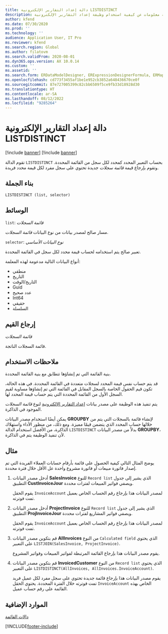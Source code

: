 ```yaml
---
title: دالة إعداد التقارير الإلكترونية LISTDISTINCT
description: توفر هذه المقالة معلومات عن كيفية استخدام وظيفة إعداد التقارير الإلكترونية LISTDISTINCT‏ (ER).
author: kfend
ms.date: 07/30/2020
ms.prod: ''
ms.technology: ''
audience: Application User, IT Pro
ms.reviewer: kfend
ms.search.region: Global
ms.author: filatovm
ms.search.validFrom: 2020-08-01
ms.dyn365.ops.version: AX 10.0.14
ms.custom: ''
ms.assetid: ''
ms.search.form: ERDataModelDesigner, ERExpressionDesignerFormula, ERMappedFormatDesigner, ERModelMappingDesigner
ms.openlocfilehash: cd773f3455af1be1e952cb3852a648436670ce0f
ms.sourcegitcommit: 87e727005399c82cbb6509f5ce9fb33d18928d30
ms.translationtype: HT
ms.contentlocale: ar-SA
ms.lasthandoff: 08/12/2022
ms.locfileid: "9285264"
---
```

# <a name="listdistinct-er-function"></a>دالة إعداد التقارير الإلكترونية LISTDISTINCT

[!include [banner](../includes/banner.md)]
[!include [banner](../includes/preview-banner.md)]

تقوم الدالة `LISTDISTINCT` بحساب التعبير المحدد كمحدد لكل سجل من القائمة المحددة. وتقوم بإرجاع قيمة *قائمة سجلات* جديدة تحتوي على سجل مفرد لكل قيمة محدد فريدة.

## <a name="syntax"></a>بناء الجملة

```
LISTDISTINCT (list, selector)
```

## <a name="arguments"></a>الوسائط

`list`: *قائمة السجلات*

مسار صالح لمصدر بيانات من نوع البيانات *قائمة السجلات*.

`selector`: *نوع البيانات الأساسي*

تعبير صالح يتم استخدامه لحساب قيمة محدد لكل سجل في القائمة المحددة.

أنواع البيانات التالية مدعومة لهذه المعلمة:

- منطقي
- التاريخ
- التاريخ/الوقت
- Guid
- عدد صحيح
- Int64
- حقيقي
- السلسلة

## <a name="return-values"></a>إرجاع القيم

*قائمة السجلات*

قائمة السجلات الناتجة.

## <a name="usage-notes"></a>ملاحظات الاستخدام

بنية القائمة التي تم إنشاؤها تتطابق مع بنية القائمة المحددة.

قد يتم حساب نفس قيمة المحدد لسجلات متعددة في القائمة المحددة. في هذه الحالة، تكون قيم الحقول الخاصة بالسجل المقابل في القائمة التي تم إنشاؤها مساوية لقيم السجل الأول من القائمة المحددة التي يتم حساب قيمة المحدد لها.

يتم تنفيذ هذه الوظيفة على مصدر بيانات [إعداد التقارير الإلكترونية](general-electronic-reporting.md) لنوع *قائمة السجلات* الموجود في الذاكرة.

يمكن أيضًا استخدام مصدر البيانات **GROUPBY** لإنشاء قائمة بالسجلات التي يتم من خلالها حساب المحدد الذي يتضمن قيمًا مميزة. ومع ذلك، من منظور الأداء واستهلاك الذاكرة، من الأفضل استخدام الدالة `LISTDISTINCT` بدلاً من مصدر البيانات **GROUPBY‎**، لأن تنفيذ الوظيفة يتم في الذاكرة.

## <a name="example"></a>مثال

يوضح المثال التالي كيفية الحصول علي قائمة بأرقام حسابات العملاء الفريدة التي تم إصدار فاتورة مبيعات أو فاتورة مشروع واحدة عل الأقل خلال فترة محددة.

1. أدخل مصدر البيانات **SalesInvoice** للنوع `Record list` الذي يشير إلى جدول التطبيق **CustInvoiceJour** ويصفي فواتير المبيعات لفترات محددة.

    يقوم الحقل `InvoiceAccount` لمصدر البيانات هذا بإرجاع رقم الحساب الخاص بعميل تمت فوترته.

2. أدخل مصدر البيانات **ProjectInvoice** للنوع `Record list` الذي يشير إلى جدول التطبيق **ProjInvoiceJour** ويصفي فواتير المشاريع لفترات محددة.

    يقوم الحقل `InvoiceAccount` لمصدر البيانات هذا بإرجاع رقم الحساب الخاص بعميل تمت فوترته.

3. قم بتكوين مصدر البيانات **AllInvoices** من النوع `Calculated field` الذي يحتوي على التعبير `LISTJOIN(SalesInvoice, ProjectInvoice)`.

    يقوم مصدر البيانات هذا بإرجاع القائمة المرتبطة لفواتير المبيعات وفواتير المشروع.

4. قم بتكوين مصدر البيانات **InvoicedCustomer** من النوع `Record list` الذي يحتوي على التعبير `LISTDISTINCT(AllInvoices, AllInvoices.InvoiceAccount)`.

    يقوم مصدر البيانات هذا بإرجاع قائمة جديدة تحتوي على سجل مفرد لكل عميل فريد تمت فوترته خلال الفترة المحددة. يحتوي الحقل `InvoiceAccount` الخاص بهذه القائمة على رقم حساب عميل.

## <a name="additional-resources"></a>الموارد الإضافية

[دالات القائمة](er-functions-category-list.md)


[!INCLUDE[footer-include](../../../includes/footer-banner.md)]

